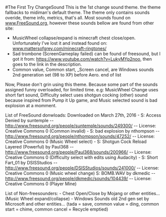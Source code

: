 #The First Try ChangeSound
This is the 1st change sound theme. the theme fallbacks to midiman's default theme.
The theme only contains sounds overide, theme info, metrics, that's all.
Most sounds found on www.FreeSound.org, however these sounds bellow are found from other site:
- MusicWheel collapse/expand is minecraft chest close/open. Unfortunately I've lost it and instead found on: www.mattersofgrey.com/minecraft-ringtones/
- Sad trombone (ScreenGameplay failed) can be found of freesound, but I got it from: https://www.youtube.com/watch?v=LukyMYp2noo, then goes to the link in the description.
- Common value, Common start, _Screen cancel, are Windows sounds 2nd generation set (98 to XP) before Aero.
end of list

Now, Please don't grin using this theme. Because some part of the sounds assigned funny overloaded, for limited time.
e.g: MusicWheel Change uses short fart sound, Difficulty select uses shotgun cocking (other) sound because inspired from Pump it Up game,
and Music selected sound is bad explosion at a momment.

List of FreeSound donwloads:
Downloaded on March 27th, 2016
     - S: Access Denied by suntemple -- http://www.freesound.org/people/suntemple/sounds/249300/ -- License: Creative Commons 0 (Common invalid)
     - S: bad explosion by nthompson -- http://www.freesound.org/people/nthompson/sounds/47252/ -- License: Creative Commons 0 (Music Wheel select)
     - S: Shotgun Cock Reload Layered (Powerful) by Paul368 -- http://www.freesound.org/people/Paul368/sounds/200966/ -- License: Creative Commons 0 (Difficulty select with edits using Audacity)
     - S: Short Fart_01 by DSISStudios -- http://www.freesound.org/people/DSISStudios/sounds/241000/ -- License: Creative Commons 0 (Music wheel change)
     S: BOMB.WAV by dkmedic -- http://www.freesound.org/people/dkmedic/sounds/104439/ -- License: Creative Commons 0 (Player Mine)
     

List of Non-freesounders:
      - Chest Open/Close by Mojang or other entities... (Music Wheel expand/collapse)
      - Windows Sounds old 2nd gen set by Microsoft and other entities... (tada = save, common value = ding, common start = chime, common cancel = Recycle emptied)
     
